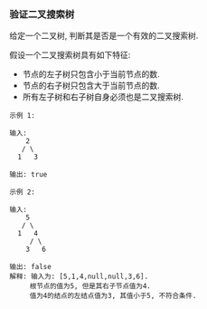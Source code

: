 
### 验证二叉搜索树

给定一个二叉树, 判断其是否是一个有效的二叉搜索树.

假设一个二叉搜索树具有如下特征:   
* 节点的左子树只包含小于当前节点的数.  
* 节点的右子树只包含大于当前节点的数.  
* 所有左子树和右子树自身必须也是二叉搜索树.  

```
示例 1:

输入:
    2
   / \
  1   3

输出: true
```
```
示例 2:

输入:
    5
   / \
  1   4
     / \
    3   6

输出: false
解释: 输入为: [5,1,4,null,null,3,6].
     根节点的值为5, 但是其右子节点值为4.
     值为4的结点的左结点值为3, 其值小于5, 不符合条件.
```

